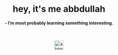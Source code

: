 <h1 align="center">hey, it's me abbdullah</h1>

<h4 align="center">
- I’m most probably learning something interesting.
</h4>

<br>
<p align="center">
<a href="https://www.linkedin.com/in/abbbdullah" target="blank"><img align="center" src="https://cdn.jsdelivr.net/npm/simple-icons@3.0.1/icons/linkedin.svg" alt="abbbdullah" height="30" width="30" /></a>
</p>
